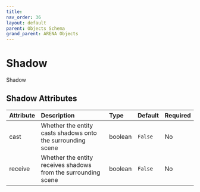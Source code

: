 ```yaml
---
title: 
nav_order: 36
layout: default
parent: Objects Schema
grand_parent: ARENA Objects
---
```



Shadow
======


Shadow

Shadow Attributes
------------------

|Attribute|Description|Type|Default|Required|
| :--- | :--- | :--- | :--- | :--- |
|cast|Whether the entity casts shadows onto the surrounding scene|boolean|```False```|No|
|receive|Whether the entity receives shadows from the surrounding scene|boolean|```False```|No|
